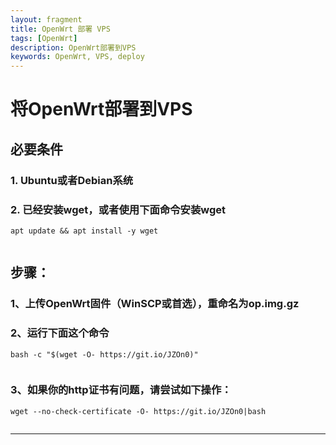 ```yaml
---
layout: fragment
title: OpenWrt 部署 VPS
tags: [OpenWrt]
description: OpenWrt部署到VPS
keywords: OpenWrt, VPS, deploy
---
```


# 将OpenWrt部署到VPS

## 必要条件

### 1. Ubuntu或者Debian系统

### 2. 已经安装**wget**，或者使用下面命令安装**wget**

```
apt update && apt install -y wget 
    
```

## 步骤：

### 1、上传OpenWrt固件（WinSCP或首选），重命名为op.img.gz

### 2、运行下面这个命令

```
bash -c "$(wget -O- https://git.io/JZOn0)"
    
```

### 3、如果你的http证书有问题，请尝试如下操作：

```
wget --no-check-certificate -O- https://git.io/JZOn0|bash
    
```

    
--------------
